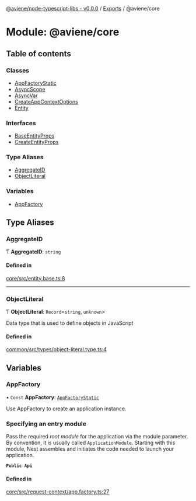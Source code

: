 [@aviene/node-typescript-libs - v0.0.0](../README.md) / [Exports](../modules.md) / @aviene/core

# Module: @aviene/core

## Table of contents

### Classes

- [AppFactoryStatic](../classes/aviene_core.AppFactoryStatic.md)
- [AsyncScope](../classes/aviene_core.AsyncScope.md)
- [AsyncVar](../classes/aviene_core.AsyncVar.md)
- [CreateAppContextOptions](../classes/aviene_core.CreateAppContextOptions.md)
- [Entity](../classes/aviene_core.Entity.md)

### Interfaces

- [BaseEntityProps](../interfaces/aviene_core.BaseEntityProps.md)
- [CreateEntityProps](../interfaces/aviene_core.CreateEntityProps.md)

### Type Aliases

- [AggregateID](aviene_core.md#aggregateid)
- [ObjectLiteral](aviene_core.md#objectliteral)

### Variables

- [AppFactory](aviene_core.md#appfactory)

## Type Aliases

### AggregateID

Ƭ **AggregateID**: `string`

#### Defined in

[core/src/entity.base.ts:8](https://github.com/stefan-karlsson/node-typescript-libs/blob/2692fba4247dc7d26e09d08b1afbd154e108b1fa/packages/core/src/entity.base.ts#L8)

___

### ObjectLiteral

Ƭ **ObjectLiteral**: `Record`\<`string`, `unknown`\>

Data type that is used to define objects in JavaScript

#### Defined in

[common/src/types/object-literal.type.ts:4](https://github.com/stefan-karlsson/node-typescript-libs/blob/2692fba4247dc7d26e09d08b1afbd154e108b1fa/packages/common/src/types/object-literal.type.ts#L4)

## Variables

### AppFactory

• `Const` **AppFactory**: [`AppFactoryStatic`](../classes/aviene_core.AppFactoryStatic.md)

Use AppFactory to create an application instance.

### Specifying an entry module

Pass the required *root module* for the application via the module parameter.
By convention, it is usually called `ApplicationModule`.  Starting with this
module, Nest assembles and initiates the code needed to launch your
application.

**`Public Api`**

#### Defined in

[core/src/request-context/app.factory.ts:27](https://github.com/stefan-karlsson/node-typescript-libs/blob/2692fba4247dc7d26e09d08b1afbd154e108b1fa/packages/core/src/request-context/app.factory.ts#L27)
